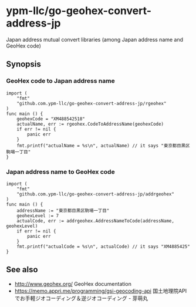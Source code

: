 # ypm-llc/go-geohex-convert-address-jp

Japan address mutual convert libraries (among Japan address name and GeoHex code)

## Synopsis

### GeoHex code to Japan address name

    import (
        "fmt"
        "github.com.ypm-llc/go-geohex-convert-address-jp/rgeohex"
    )
    func main () {
        geohexCode = "XM488542518"
	    actualName, err := rgeohex.CodeToAddressName(geohexCode)
        if err != nil {
            panic err
        }
        fmt.printf("actualName = %s\n", actualName) // it says "東京都目黒区駒場一丁目"
    }

### Japan address name to GeoHex code

    import (
        "fmt"
        "github.com.ypm-llc/go-geohex-convert-address-jp/addrgeohex"
    )
    func main () {
        addressName := "東京都目黒区駒場一丁目"
        geohexLevel := 7
        actualCode, err := addrgeohex.AddressNameToCode(addressName, geohexLevel)
        if err != nil {
            panic err
        }
        fmt.printf("actualCode = %s\n", actualCode) // it says "XM4885425"
    }

## See also

- http://www.geohex.org/ GeoHex documentation
- https://memo.appri.me/programming/gsi-geocoding-api 国土地理院APIでお手軽ジオコーディング＆逆ジオコーディング - 芽萌丸